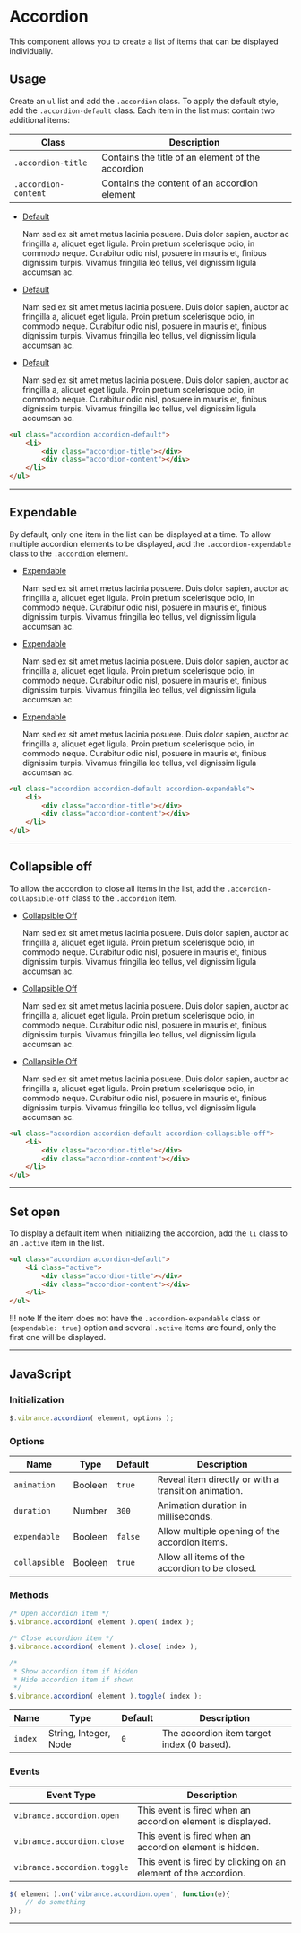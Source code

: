 # Accordion

This component allows you to create a list of items that can be displayed individually.

## Usage

Create an ```ul``` list and add the ```.accordion``` class. To apply the default style, add the ```.accordion-default``` class.
Each item in the list must contain two additional items:

| Class | Description |
| ------ | ------- |
| ```.accordion-title``` | Contains the title of an element of the accordion |
| ```.accordion-content``` | Contains the content of an accordion element |

<div class="docs-demo">
    <ul class="accordion accordion-default">
        <li class="active">
            <div class="accordion-title">
                <a href="#">Default</a>
            </div>
            <div class="accordion-content">
                <p>Nam sed ex sit amet metus lacinia posuere. Duis dolor sapien, auctor ac fringilla a, aliquet eget ligula. Proin pretium scelerisque odio, in commodo neque. Curabitur odio nisl, posuere in mauris et, finibus dignissim turpis. Vivamus fringilla leo tellus, vel dignissim ligula accumsan ac.</p>
            </div>
        </li>
        <li class="active">
            <div class="accordion-title">
                <a href="#">Default</a>
            </div>
            <div class="accordion-content">
                <p>Nam sed ex sit amet metus lacinia posuere. Duis dolor sapien, auctor ac fringilla a, aliquet eget ligula. Proin pretium scelerisque odio, in commodo neque. Curabitur odio nisl, posuere in mauris et, finibus dignissim turpis. Vivamus fringilla leo tellus, vel dignissim ligula accumsan ac.</p>
            </div>
        </li>
        <li>
            <div class="accordion-title">
                <a href="#">Default</a>
            </div>
            <div class="accordion-content">
                <p>Nam sed ex sit amet metus lacinia posuere. Duis dolor sapien, auctor ac fringilla a, aliquet eget ligula. Proin pretium scelerisque odio, in commodo neque. Curabitur odio nisl, posuere in mauris et, finibus dignissim turpis. Vivamus fringilla leo tellus, vel dignissim ligula accumsan ac.</p>
            </div>
        </li>
    </ul>
</div>

```html
<ul class="accordion accordion-default">
    <li>
        <div class="accordion-title"></div>
        <div class="accordion-content"></div>
    </li>
</ul>
```

-----------

## Expendable

By default, only one item in the list can be displayed at a time. To allow multiple accordion elements to be displayed, add the ```.accordion-expendable``` class to the ```.accordion``` element.

<div class="docs-demo">
    <ul class="accordion accordion-default accordion-expendable">
        <li class="active">
            <div class="accordion-title">
                <a href="#">Expendable</a>
            </div>
            <div class="accordion-content">
                <p>Nam sed ex sit amet metus lacinia posuere. Duis dolor sapien, auctor ac fringilla a, aliquet eget ligula. Proin pretium scelerisque odio, in commodo neque. Curabitur odio nisl, posuere in mauris et, finibus dignissim turpis. Vivamus fringilla leo tellus, vel dignissim ligula accumsan ac.</p>
            </div>
        </li>
        <li>
            <div class="accordion-title">
                <a href="#">Expendable</a>
            </div>
            <div class="accordion-content">
                <p>Nam sed ex sit amet metus lacinia posuere. Duis dolor sapien, auctor ac fringilla a, aliquet eget ligula. Proin pretium scelerisque odio, in commodo neque. Curabitur odio nisl, posuere in mauris et, finibus dignissim turpis. Vivamus fringilla leo tellus, vel dignissim ligula accumsan ac.</p>
            </div>
        </li>
        <li>
            <div class="accordion-title">
                <a href="#">Expendable</a>
            </div>
            <div class="accordion-content">
                <p>Nam sed ex sit amet metus lacinia posuere. Duis dolor sapien, auctor ac fringilla a, aliquet eget ligula. Proin pretium scelerisque odio, in commodo neque. Curabitur odio nisl, posuere in mauris et, finibus dignissim turpis. Vivamus fringilla leo tellus, vel dignissim ligula accumsan ac.</p>
            </div>
        </li>
    </ul>
</div>

```html
<ul class="accordion accordion-default accordion-expendable">
    <li>
        <div class="accordion-title"></div>
        <div class="accordion-content"></div>
    </li>
</ul>
```

-----------

## Collapsible off

To allow the accordion to close all items in the list, add the ```.accordion-collapsible-off``` class to the ```.accordion``` item.

<div class="docs-demo">
    <ul class="accordion accordion-default accordion-collapsible-off">
        <li class="active">
            <div class="accordion-title">
                <a href="#">Collapsible Off</a>
            </div>
            <div class="accordion-content">
                <p>Nam sed ex sit amet metus lacinia posuere. Duis dolor sapien, auctor ac fringilla a, aliquet eget ligula. Proin pretium scelerisque odio, in commodo neque. Curabitur odio nisl, posuere in mauris et, finibus dignissim turpis. Vivamus fringilla leo tellus, vel dignissim ligula accumsan ac.</p>
            </div>
        </li>
        <li>
            <div class="accordion-title">
                <a href="#">Collapsible Off</a>
            </div>
            <div class="accordion-content">
                <p>Nam sed ex sit amet metus lacinia posuere. Duis dolor sapien, auctor ac fringilla a, aliquet eget ligula. Proin pretium scelerisque odio, in commodo neque. Curabitur odio nisl, posuere in mauris et, finibus dignissim turpis. Vivamus fringilla leo tellus, vel dignissim ligula accumsan ac.</p>
            </div>
        </li>
        <li>
            <div class="accordion-title">
                <a href="#">Collapsible Off</a>
            </div>
            <div class="accordion-content">
                <p>Nam sed ex sit amet metus lacinia posuere. Duis dolor sapien, auctor ac fringilla a, aliquet eget ligula. Proin pretium scelerisque odio, in commodo neque. Curabitur odio nisl, posuere in mauris et, finibus dignissim turpis. Vivamus fringilla leo tellus, vel dignissim ligula accumsan ac.</p>
            </div>
        </li>
    </ul>
</div>

```html
<ul class="accordion accordion-default accordion-collapsible-off">
    <li>
        <div class="accordion-title"></div>
        <div class="accordion-content"></div>
    </li>
</ul>
```

-----------

## Set open

To display a default item when initializing the accordion, add the ```li``` class to an ```.active``` item in the list.

```html
<ul class="accordion accordion-default">
    <li class="active">
        <div class="accordion-title"></div>
        <div class="accordion-content"></div>
    </li>
</ul>
```

!!! note
    If the item does not have the ```.accordion-expendable``` class or ```{expendable: true}``` option and several ```.active``` items are found, only the first one will be displayed.

-----------

## JavaScript

### Initialization

```javascript
$.vibrance.accordion( element, options );
```

### Options

| Name | Type | Default | Description |
| ------ | ------- | ------- | ------- |
| ```animation``` | Booleen | ```true``` | Reveal item directly or with a transition animation. |
| ```duration``` | Number | ```300``` | Animation duration in milliseconds. |
| ```expendable``` | Booleen | ```false``` | Allow multiple opening of the accordion items. |
| ```collapsible``` | Booleen | ```true``` | Allow all items of the accordion to be closed. |

### Methods

```javascript
/* Open accordion item */
$.vibrance.accordion( element ).open( index );

/* Close accordion item */
$.vibrance.accordion( element ).close( index );

/* 
 * Show accordion item if hidden 
 * Hide accordion item if shown
 */
$.vibrance.accordion( element ).toggle( index );
```

| Name | Type | Default | Description |
| ------ | ------- | ------- | ------- |
| ```index``` | String, Integer, Node | ```0``` | The accordion item target index (0 based). |

### Events

| Event Type | Description |
| ------ | ------- |
| ```vibrance.accordion.open```   | This event is fired when an accordion element is displayed. |
| ```vibrance.accordion.close```  | This event is fired when an accordion element is hidden. |
| ```vibrance.accordion.toggle``` | This event is fired by clicking on an element of the accordion. |


```javascript
$( element ).on('vibrance.accordion.open', function(e){
    // do something
});
```

-----------
